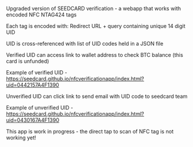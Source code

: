 Upgraded version of SEEDCARD verification - a webapp that works with encoded NFC NTAG424 tags

Each tag is encoded with: Redirect URL + query containing unique 14 digit UID

UID is cross-referenced with list of UID codes held in a JSON file

Verified UID can access link to wallet address to check BTC balance (this card is unfunded)

Example of verified UID - https://seedcard.github.io/nfcverificationapp/index.html?uid=0442157A4F1390

Unverified UID can click link to send email with UID code to seedcard team

Example of unverified UID - https://seedcard.github.io/nfcverificationapp/index.html?uid=0430167A4F1390

This app is work in progress - the direct tap to scan of NFC tag is not working yet!



